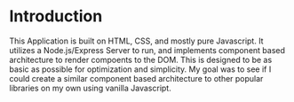 # Introduction

This Application is built on HTML, CSS, and mostly pure Javascript. It utilizes a Node.js/Express Server to run, 
and implements component based architecture to render compoents to the DOM. This is designed to be as basic as possible for 
optimization and simplicity. My goal was to see if I could create a similar component based architecture to other popular
libraries on my own using vanilla Javascript.

